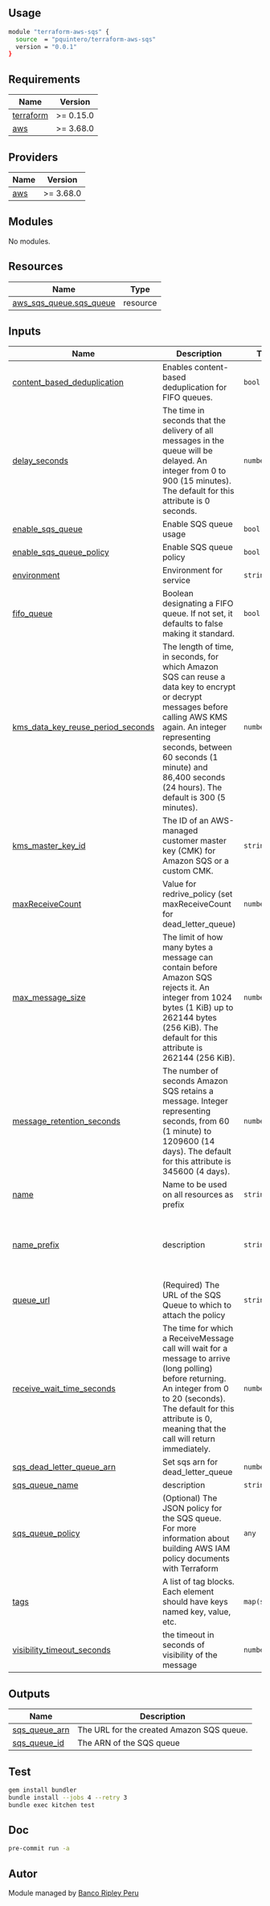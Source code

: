 ## Usage

```sh
module "terraform-aws-sqs" {
  source  = "pquintero/terraform-aws-sqs"
  version = "0.0.1"
}
```


<!-- BEGINNING OF PRE-COMMIT-TERRAFORM DOCS HOOK -->
## Requirements

| Name | Version |
|------|---------|
| <a name="requirement_terraform"></a> [terraform](#requirement\_terraform) | >= 0.15.0 |
| <a name="requirement_aws"></a> [aws](#requirement\_aws) | >= 3.68.0 |

## Providers

| Name | Version |
|------|---------|
| <a name="provider_aws"></a> [aws](#provider\_aws) | >= 3.68.0 |

## Modules

No modules.

## Resources

| Name | Type |
|------|------|
| [aws_sqs_queue.sqs_queue](https://registry.terraform.io/providers/hashicorp/aws/latest/docs/resources/sqs_queue) | resource |

## Inputs

| Name | Description | Type | Default | Required |
|------|-------------|------|---------|:--------:|
| <a name="input_content_based_deduplication"></a> [content\_based\_deduplication](#input\_content\_based\_deduplication) | Enables content-based deduplication for FIFO queues. | `bool` | `false` | no |
| <a name="input_delay_seconds"></a> [delay\_seconds](#input\_delay\_seconds) | The time in seconds that the delivery of all messages in the queue will be delayed. An integer from 0 to 900 (15 minutes). The default for this attribute is 0 seconds. | `number` | `90` | no |
| <a name="input_enable_sqs_queue"></a> [enable\_sqs\_queue](#input\_enable\_sqs\_queue) | Enable SQS queue usage | `bool` | `false` | no |
| <a name="input_enable_sqs_queue_policy"></a> [enable\_sqs\_queue\_policy](#input\_enable\_sqs\_queue\_policy) | Enable SQS queue policy | `bool` | `false` | no |
| <a name="input_environment"></a> [environment](#input\_environment) | Environment for service | `string` | `"STAGE"` | no |
| <a name="input_fifo_queue"></a> [fifo\_queue](#input\_fifo\_queue) | Boolean designating a FIFO queue. If not set, it defaults to false making it standard. | `bool` | `false` | no |
| <a name="input_kms_data_key_reuse_period_seconds"></a> [kms\_data\_key\_reuse\_period\_seconds](#input\_kms\_data\_key\_reuse\_period\_seconds) | The length of time, in seconds, for which Amazon SQS can reuse a data key to encrypt or decrypt messages before calling AWS KMS again. An integer representing seconds, between 60 seconds (1 minute) and 86,400 seconds (24 hours). The default is 300 (5 minutes). | `number` | `300` | no |
| <a name="input_kms_master_key_id"></a> [kms\_master\_key\_id](#input\_kms\_master\_key\_id) | The ID of an AWS-managed customer master key (CMK) for Amazon SQS or a custom CMK. | `string` | `"alias/aws/sqs"` | no |
| <a name="input_maxReceiveCount"></a> [maxReceiveCount](#input\_maxReceiveCount) | Value for redrive\_policy (set maxReceiveCount for dead\_letter\_queue) | `number` | `10` | no |
| <a name="input_max_message_size"></a> [max\_message\_size](#input\_max\_message\_size) | The limit of how many bytes a message can contain before Amazon SQS rejects it. An integer from 1024 bytes (1 KiB) up to 262144 bytes (256 KiB). The default for this attribute is 262144 (256 KiB). | `number` | `2048` | no |
| <a name="input_message_retention_seconds"></a> [message\_retention\_seconds](#input\_message\_retention\_seconds) | The number of seconds Amazon SQS retains a message. Integer representing seconds, from 60 (1 minute) to 1209600 (14 days). The default for this attribute is 345600 (4 days). | `number` | `86400` | no |
| <a name="input_name"></a> [name](#input\_name) | Name to be used on all resources as prefix | `string` | `"TEST"` | no |
| <a name="input_name_prefix"></a> [name\_prefix](#input\_name\_prefix) | description | `string` | `"(Optional) Creates a unique name beginning with the specified prefix. Conflicts with sqs_queue_name"` | no |
| <a name="input_queue_url"></a> [queue\_url](#input\_queue\_url) | (Required) The URL of the SQS Queue to which to attach the policy | `string` | `""` | no |
| <a name="input_receive_wait_time_seconds"></a> [receive\_wait\_time\_seconds](#input\_receive\_wait\_time\_seconds) | The time for which a ReceiveMessage call will wait for a message to arrive (long polling) before returning. An integer from 0 to 20 (seconds). The default for this attribute is 0, meaning that the call will return immediately. | `number` | `10` | no |
| <a name="input_sqs_dead_letter_queue_arn"></a> [sqs\_dead\_letter\_queue\_arn](#input\_sqs\_dead\_letter\_queue\_arn) | Set sqs arn for dead\_letter\_queue | `number` | `0` | no |
| <a name="input_sqs_queue_name"></a> [sqs\_queue\_name](#input\_sqs\_queue\_name) | description | `string` | `""` | no |
| <a name="input_sqs_queue_policy"></a> [sqs\_queue\_policy](#input\_sqs\_queue\_policy) | (Optional) The JSON policy for the SQS queue. For more information about building AWS IAM policy documents with Terraform | `any` | `null` | no |
| <a name="input_tags"></a> [tags](#input\_tags) | A list of tag blocks. Each element should have keys named key, value, etc. | `map(string)` | `{}` | no |
| <a name="input_visibility_timeout_seconds"></a> [visibility\_timeout\_seconds](#input\_visibility\_timeout\_seconds) | the timeout in seconds of visibility of the message | `number` | `30` | no |

## Outputs

| Name | Description |
|------|-------------|
| <a name="output_sqs_queue_arn"></a> [sqs\_queue\_arn](#output\_sqs\_queue\_arn) | The URL for the created Amazon SQS queue. |
| <a name="output_sqs_queue_id"></a> [sqs\_queue\_id](#output\_sqs\_queue\_id) | The ARN of the SQS queue |
<!-- END OF PRE-COMMIT-TERRAFORM DOCS HOOK -->

## Test

```sh
gem install bundler
bundle install --jobs 4 --retry 3
bundle exec kitchen test
```

## Doc

```sh
pre-commit run -a
```

## Autor
 
Module managed by [Banco Ripley Peru](https://ripley.com.pe)